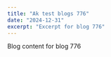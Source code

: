 ```yaml
---
title: "Ak test blogs 776"
date: "2024-12-31"
excerpt: "Excerpt for blog 776"
---
```


Blog content for blog 776